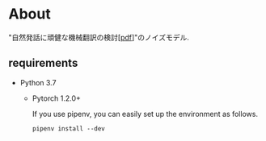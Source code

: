 # About
"自然発話に頑健な機械翻訳の検討[[pdf](https://ichiroex.github.io/paper/murakami19nlp.pdf)]"のノイズモデル.  

## requirements
- Python 3.7  
  - Pytorch 1.2.0+
     
     If you use pipenv, you can easily set up the environment as follows.  
     ```
     pipenv install --dev
     ```

